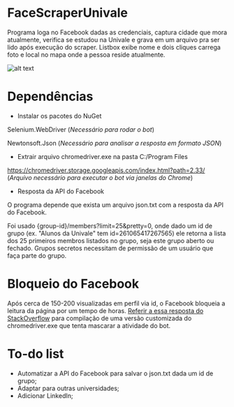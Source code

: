 # FaceScraperUnivale
Programa loga no Facebook dadas as credenciais, captura cidade que mora atualmente, verifica se estudou na Univale e grava em um arquivo pra ser lido após execução do scraper. Listbox exibe nome e dois cliques carrega foto e local no mapa onde a pessoa reside atualmente.

![alt text](https://i.imgur.com/elNFs8f.png "Exemplo")

# Dependências
- Instalar os pacotes do NuGet

Selenium.WebDriver (*Necessário para rodar o bot*)

Newtonsoft.Json (*Necessário para analisar a resposta em formato JSON*)

- Extrair arquivo chromedriver.exe na pasta C:/Program Files

https://chromedriver.storage.googleapis.com/index.html?path=2.33/ (*Arquivo necessário para executar o bot via janelas do Chrome*)

- Resposta da API do Facebook

O programa depende que exista um arquivo json.txt com a resposta da API do Facebook. 

Foi usado {group-id}/members?limit=25&pretty=0, onde dado um id de grupo (ex. "Alunos da Univale" tem id=261065417267565) ele retorna a lista dos 25 primeiros membros listados no grupo, seja este grupo aberto ou fechado. Grupos secretos necessitam de permissão de um usuário que faça parte do grupo.

# Bloqueio do Facebook
Após cerca de 150-200 visualizadas em perfil via id, o Facebook bloqueia a leitura da página por um tempo de horas.
[Referir a essa resposta do StackOverflow](https://stackoverflow.com/a/41220267) para compilação de uma versão customizada do chromedriver.exe que tenta mascarar a atividade do bot.

# To-do list
- Automatizar a API do Facebook para salvar o json.txt dada um id de grupo;
- Adaptar para outras universidades;
- Adicionar LinkedIn;


